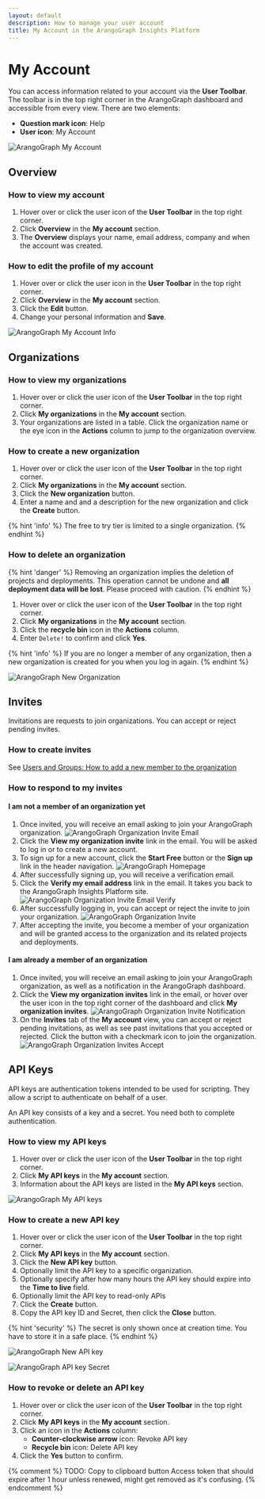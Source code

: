 ```yaml
---
layout: default
description: How to manage your user account
title: My Account in the ArangoGraph Insights Platform
---
```

# My Account

You can access information related to your account via the __User Toolbar__.
The toolbar is in the top right corner in the ArangoGraph dashboard and
accessible from every view. There are two elements:

- __Question mark icon__: Help
- __User icon__: My Account

![ArangoGraph My Account](images/arangograph-my-account.png)

## Overview

### How to view my account

1. Hover over or click the user icon of the __User Toolbar__ in the top right corner.
2. Click __Overview__ in the __My account__ section.
3. The __Overview__ displays your name, email address, company and when the
   account was created.

### How to edit the profile of my account

1. Hover over or click the user icon in the __User Toolbar__ in the top right corner.
2. Click __Overview__ in the __My account__ section.
3. Click the __Edit__ button.
4. Change your personal information and __Save__.

![ArangoGraph My Account Info](images/arangograph-my-account-info.png)

## Organizations

### How to view my organizations

1. Hover over or click the user icon of the __User Toolbar__ in the top right corner.
2. Click __My organizations__ in the __My account__ section.
3. Your organizations are listed in a table.
   Click the organization name or the eye icon in the __Actions__ column to
   jump to the organization overview.

### How to create a new organization

1. Hover over or click the user icon of the __User Toolbar__ in the top right corner.
2. Click __My organizations__ in the __My account__ section.
3. Click the __New organization__ button.
4. Enter a name and and a description for the new organization and click the
   __Create__ button.

{% hint 'info' %}
The free to try tier is limited to a single organization.
{% endhint %}

### How to delete an organization

{% hint 'danger' %}
Removing an organization implies the deletion of projects and deployments.
This operation cannot be undone and **all deployment data will be lost**.
Please proceed with caution.
{% endhint %}

1. Hover over or click the user icon of the __User Toolbar__ in the top right corner.
2. Click __My organizations__ in the __My account__ section.
3. Click the __recycle bin__ icon in the __Actions__ column.
4. Enter `Delete!` to confirm and click __Yes__.

{% hint 'info' %}
If you are no longer a member of any organization, then a new organization is
created for you when you log in again.
{% endhint %}

![ArangoGraph New Organization](images/arangograph-new-org.png)

## Invites

Invitations are requests to join organizations. You can accept or reject
pending invites.

### How to create invites

See [Users and Groups: How to add a new member to the organization](users.html#how-to-add-a-new-member-to-the-organization)

### How to respond to my invites

#### I am not a member of an organization yet

1. Once invited, you will receive an email asking to join your
   ArangoGraph organization.
   ![ArangoGraph Organization Invite Email](images/arangograph-org-invite-email.png)
2. Click the __View my organization invite__ link in the email. You will be
   asked to log in or to create a new account.
3. To sign up for a new account, click the __Start Free__ button or the
   __Sign up__ link in the header navigation.
   ![ArangoGraph Homepage](images/arangograph-homepage.png)
4. After successfully signing up, you will receive a verification email.
5. Click the __Verify my email address__ link in the email. It takes you back
   to the ArangoGraph Insights Platform site.
   ![ArangoGraph Organization Invite Email Verify](images/arangograph-org-invite-email-verify.png)
6. After successfully logging in, you can accept or reject the invite to
   join your organization.
   ![ArangoGraph Organization Invite](images/arangograph-org-invite.png)
7. After accepting the invite, you become a member of your organization and
   will be granted access to the organization and its related projects and
   deployments.

#### I am already a member of an organization

1. Once invited, you will receive an email asking to join your
   ArangoGraph organization, as well as a notification in the ArangoGraph dashboard.
2. Click the __View my organization invites__ link in the email, or hover over the
   user icon in the top right corner of the dashboard and click
   __My organization invites__.
   ![ArangoGraph Organization Invite Notification](images/arangograph-org-invite-notification.png)
3. On the __Invites__ tab of the __My account__ view, you can accept or reject
   pending invitations, as well as see past invitations that you accepted or
   rejected. Click the button with a checkmark icon to join the organization.
   ![ArangoGraph Organization Invites Accept](images/arangograph-org-invites-accept.png)

## API Keys

API keys are authentication tokens intended to be used for scripting.
They allow a script to authenticate on behalf of a user.

An API key consists of a key and a secret. You need both to complete
authentication.

### How to view my API keys

1. Hover over or click the user icon of the __User Toolbar__ in the top right corner.
2. Click __My API keys__ in the __My account__ section.
3. Information about the API keys are listed in the __My API keys__ section.

![ArangoGraph My API keys](images/arangograph-my-api-keys.png)

### How to create a new API key

1. Hover over or click the user icon of the __User Toolbar__ in the top right corner.
2. Click __My API keys__ in the __My account__ section.
3. Click the __New API key__ button.
4. Optionally limit the API key to a specific organization.
5. Optionally specify after how many hours the API key should expire into the
   __Time to live__ field.
6. Optionally limit the API key to read-only APIs
7. Click the __Create__ button.
8. Copy the API key ID and Secret, then click the __Close__ button.

{% hint 'security' %}
The secret is only shown once at creation time.
You have to store it in a safe place.
{% endhint %}

![ArangoGraph New API key](images/arangograph-new-api-key.png)

![ArangoGraph API key Secret](images/arangograph-api-key-secret.png)

### How to revoke or delete an API key

1. Hover over or click the user icon of the __User Toolbar__ in the top right corner.
2. Click __My API keys__ in the __My account__ section.
3. Click an icon in the __Actions__ column:
   - __Counter-clockwise arrow__ icon: Revoke API key
   - __Recycle bin__ icon: Delete API key
4. Click the __Yes__ button to confirm.

{% comment %}
TODO: Copy to clipboard button
Access token that should expire after 1 hour unless renewed, might get removed as it's confusing.
{% endcomment %}
